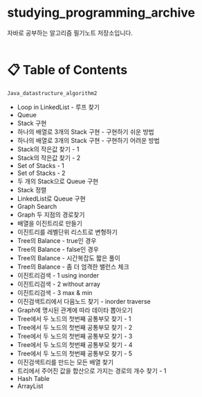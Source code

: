 # studying_programming_archive
자바로 공부하는 알고리즘 필기노트 저장소입니다. <br><br>
# &#128203; Table of Contents

`Java_datastructure_algorithm2` 
+ Loop in LinkedList - 루프 찾기
+ Queue
+ Stack 구현
+ 하나의 배열로 3개의 Stack 구현 - 구현하기 쉬운 방법
+ 하나의 배열로 3개의 Stack 구현 - 구현하기 어려운 방법
+ Stack의 작은값 찾기 - 1
+ Stack의 작은값 찾기 - 2
+ Set of Stacks - 1
+ Set of Stacks - 2
+ 두 개의 Stack으로 Queue 구현
+ Stack 정렬
+ LinkedList로 Queue 구현
+ Graph Search
+ Graph 두 지점의 경로찾기
+ 배열을 이진트리로 만들기
+ 이진트리를 레벨단위 리스트로 변형하기
+ Tree의 Balance - true인 경우
+ Tree의 Balance - false인 경우
+ Tree의 Balance - 시간복잡도 짧은 풀이
+ Tree의 Balance - 좀 더 엄격한 밸런스 체크
+ 이진트리검색 - 1 using inorder
+ 이진트리검색 - 2 without array
+ 이진트리검색 - 3 max & min
+ 이진검색트리에서 다음노드 찾기 - inorder traverse
+ Graph에 명시된 관계에 따라 데이타 뽑아오기
+ Tree에서 두 노드의 첫번째 공통부모 찾기 - 1
+ Tree에서 두 노드의 첫번째 공통부모 찾기 - 2
+ Tree에서 두 노드의 첫번째 공통부모 찾기 - 3
+ Tree에서 두 노드의 첫번째 공통부모 찾기 - 4
+ Tree에서 두 노드의 첫번째 공통부모 찾기 - 5
+ 이진검색트리를 만드는 모든 배열 찾기
+ 트리에서 주어진 값을 합산으로 가지는 경로의 개수 찾기 - 1
+ Hash Table
+ ArrayList

